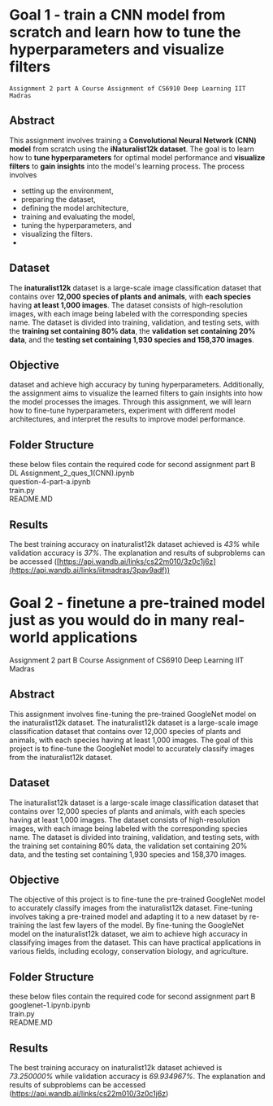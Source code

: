 # Goal 1 - train a CNN model from scratch and learn how to tune the hyperparameters and visualize filters
    Assignment 2 part A Course Assignment of CS6910 Deep Learning IIT Madras
## Abstract<br/>
This assignment involves training a **Convolutional Neural Network (CNN) model** from scratch using the **iNaturalist12k dataset**. The goal is to learn how to **tune hyperparameters** for optimal model performance and **visualize filters** to **gain insights** into the model's learning process. 
The process involves 
- setting up the environment,
- preparing the dataset,
- defining the model architecture,
- training and evaluating the model,
- tuning the hyperparameters, and
- visualizing the filters.
- 
## Dataset<br/>
The **inaturalist12k** dataset is a large-scale image classification dataset that contains over **12,000 species of plants and animals**, with **each species** having **at least 1,000 images**. The dataset consists of high-resolution images, with each image being labeled with the corresponding species name. The dataset is divided into training, validation, and testing sets, with the **training set containing 80% data**, the **validation set containing 20% data**, and the **testing set containing 1,930 species and 158,370 images**.

## Objective<br/>
dataset and achieve high accuracy by tuning hyperparameters. Additionally, the assignment aims to visualize the learned filters to gain insights into how the model processes the images. Through this assignment, we will learn how to fine-tune hyperparameters, experiment with different model architectures, and interpret the results to improve model performance.

## Folder Structure<br/>
these below files contain the required code for second assignment part B<br/>
DL Assignment_2_ques_1(CNN).ipynb<br/>
question-4-part-a.ipynb<br/>
train.py<br/>
README.MD<br/>

## Results<br/>
The best training accuracy on inaturalist12k dataset achieved is *43%* while validation accuracy is *37%*. The explanation and results of subproblems 
can be accessed ([https://api.wandb.ai/links/cs22m010/3z0c1j6z](https://api.wandb.ai/links/iitmadras/3pav9adf))

# Goal 2 - finetune a pre-trained model just as you would do in many real-world applications
Assignment 2 part B Course Assignment of CS6910 Deep Learning IIT Madras
## Abstract<br/>
This assignment involves fine-tuning the pre-trained GoogleNet model on the inaturalist12k dataset. The inaturalist12k dataset is a large-scale image classification dataset that contains over 12,000 species of plants and animals, with each species having at least 1,000 images. The goal of this project is to fine-tune the GoogleNet model to accurately classify images from the inaturalist12k dataset.
## Dataset<br/>
The inaturalist12k dataset is a large-scale image classification dataset that contains over 12,000 species of plants and animals, with each species having at least 1,000 images. The dataset consists of high-resolution images, with each image being labeled with the corresponding species name. The dataset is divided into training, validation, and testing sets, with the training set containing 80% data, the validation set containing 20% data, and the testing set containing 1,930 species and 158,370 images.
## Objective<br/>
The objective of this project is to fine-tune the pre-trained GoogleNet model to accurately classify images from the inaturalist12k dataset. Fine-tuning involves taking a pre-trained model and adapting it to a new dataset by re-training the last few layers of the model. By fine-tuning the GoogleNet model on the inaturalist12k dataset, we aim to achieve high accuracy in classifying images from the dataset. This can have practical applications in various fields, including ecology, conservation biology, and agriculture.
## Folder Structure<br/>
these below files contain the required code for second assignment part B<br/>
googlenet-1.ipynb.ipynb<br/>
train.py<br/>
README.MD<br/>
## Results<br/>
The best training accuracy on inaturalist12k dataset achieved is *73.250000%* while validation accuracy is *69.934967%*. The explanation and results of subproblems 
can be accessed (https://api.wandb.ai/links/cs22m010/3z0c1j6z)
